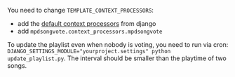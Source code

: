 You need to change ```TEMPLATE_CONTEXT_PROCESSORS```:
- add the [default context processors](https://docs.djangoproject.com/en/1.7/ref/settings/#std:setting-TEMPLATE_CONTEXT_PROCESSORS) from django
- add ```mpdsongvote.context_processors.mpdsongvote```

To update the playlist even when nobody is voting, you need to run via cron:
```DJANGO_SETTINGS_MODULE="yourproject.settings" python update_playlist.py```. The interval should be smaller than the playtime of two songs.
